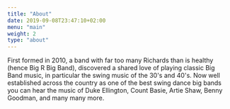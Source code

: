 ```yaml
---
title: "About"
date: 2019-09-08T23:47:10+02:00
menu: "main"
weight: 2
type: "about"
---
```


<p>
First formed in 2010, a band with far too many Richards than is healthy (hence Big R Big Band), discovered a shared love of playing classic Big Band music, in particular the swing music of the 30's and 40's. Now well established across the country as one of the best swing dance big bands you can hear the music of Duke Ellington, Count Basie, Artie Shaw, Benny Goodman, and many many more.</p>
